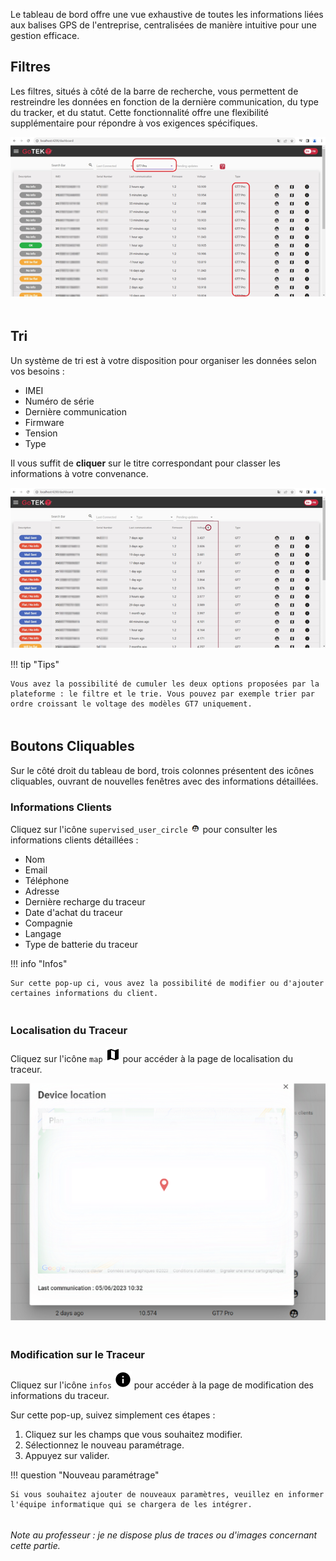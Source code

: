 Le tableau de bord offre une vue exhaustive de toutes les informations liées aux balises GPS de l'entreprise, centralisées de manière intuitive pour une gestion efficace.

## **Filtres**

Les filtres, situés à côté de la barre de recherche, vous permettent de restreindre les données en fonction de la dernière communication, du type du tracker, et du statut. Cette fonctionnalité offre une flexibilité supplémentaire pour répondre à vos exigences spécifiques.

![Formulaire d'inscription](./images/filter.png)

<div style="height: 5px;"></div>

## **Tri**

Un système de tri est à votre disposition pour organiser les données selon vos besoins :

- IMEI
- Numéro de série
- Dernière communication
- Firmware
- Tension
- Type

Il vous suffit de **cliquer** sur le titre correspondant pour classer les informations à votre convenance.

![Exemple de tri](./images/trie.png)

!!! tip "Tips"

    Vous avez la possibilité de cumuler les deux options proposées par la plateforme : le filtre et le trie. Vous pouvez par exemple trier par ordre croissant le voltage des modèles GT7 uniquement.

<div style="height: 5px;"></div>

## **Boutons Cliquables**

Sur le côté droit du tableau de bord, trois colonnes présentent des icônes cliquables, ouvrant de nouvelles fenêtres avec des informations détaillées.

### **Informations Clients**

Cliquez sur l'icône `supervised_user_circle` ![Exemple de infos clients](./images/logo_cust_infos.png) pour consulter les informations clients détaillées :

- Nom
- Email
- Téléphone
- Adresse
- Dernière recharge du traceur
- Date d'achat du traceur
- Compagnie
- Langage
- Type de batterie du traceur

!!! info "Infos"

    Sur cette pop-up ci, vous avez la possibilité de modifier ou d'ajouter certaines informations du client.

<div style="height: 5px;"></div>

### **Localisation du Traceur**

Cliquez sur l'icône `map` ![Map](./images/map.svg) pour accéder à la page de localisation du traceur.

![Map](./images/map.png)

<div style="height: 5px;"></div>

### **Modification sur le Traceur**

Cliquez sur l'icône `infos` ![infos_client](./images/infos.svg) pour accéder à la page de modification des informations du traceur.

Sur cette pop-up, suivez simplement ces étapes :

1. Cliquez sur les champs que vous souhaitez modifier.
2. Sélectionnez le nouveau paramétrage.
3. Appuyez sur valider.

!!! question "Nouveau paramétrage"

    Si vous souhaitez ajouter de nouveaux paramètres, veuillez en informer l'équipe informatique qui se chargera de les intégrer.

<div style="height: 5px;"></div>

_Note au professeur : je ne dispose plus de traces ou d'images concernant cette partie._
